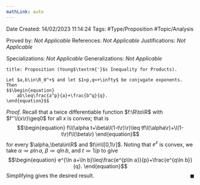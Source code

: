 ```yaml
---
mathLink: auto
---
```


<div class="topSpace"></div>

Date Created: 14/02/2023 11:14:24
Tags: #Type/Proposition #Topic/Analysis

Proved by: _Not Applicable_
References: _Not Applicable_
Justifications: _Not Applicable_

Specializations: _Not Applicable_
Generalizations: _Not Applicable_

``` ad-Proposition
title: Proposition (Young$\textrm{'}$s Inequality for Products).

Let $a,b\in\R_0^+$ and let $1<p,q<+\infty$ be conjugate exponents. Then
$$\begin{equation}
    ab\leq\frac{a^p}{a}+\frac{b^q}{q}.
\end{equation}$$

```

<i>Proof.</i> Recall that a twice differentiable function $f:\R\to\R$ with $f''\l(x\r)\geq0$ for all $x$ is convex; that is
$$\begin{equation}
    f\l(\alpha t+\beta\l(1-t\r)\r)\leq tf\l(\alpha\r)+\l(1-t\r)f\l(\beta\r)
\end{equation}$$
for every $\alpha,\beta\in\R$ and $t\in\l[0,1\r]$. Noting that $e^x$ is convex, we take $\alpha\coloneqq p\ln a$, $\beta\coloneqq q\ln b$, and $t\coloneqq 1/p$ to give
$$\begin{equation}
    e^{\ln a+\ln b}\leq\frac{e^{p\ln a}}{p}+\frac{e^{q\ln b}}{q}.
\end{equation}$$
Simplifying gives the desired result.<span style="float:right;">$\blacksquare$</span>
